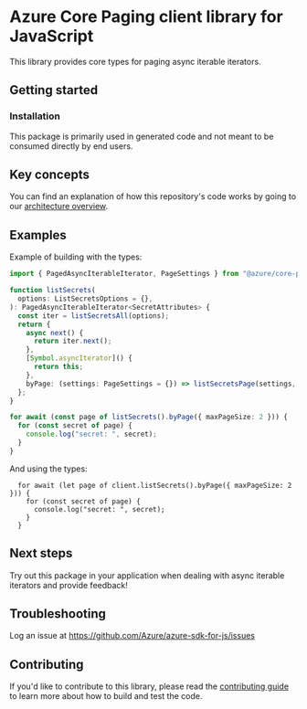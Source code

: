 # Azure Core Paging client library for JavaScript

This library provides core types for paging async iterable iterators.

## Getting started

### Installation

This package is primarily used in generated code and not meant to be consumed directly by end users.

## Key concepts

You can find an explanation of how this repository's code works by going to our [architecture overview](https://github.com/Azure/ms-rest-js/blob/master/docs/architectureOverview.md).

## Examples

Example of building with the types:

```typescript snippet:ReadmePagingSample
import { PagedAsyncIterableIterator, PageSettings } from "@azure/core-paging";

function listSecrets(
  options: ListSecretsOptions = {},
): PagedAsyncIterableIterator<SecretAttributes> {
  const iter = listSecretsAll(options);
  return {
    async next() {
      return iter.next();
    },
    [Symbol.asyncIterator]() {
      return this;
    },
    byPage: (settings: PageSettings = {}) => listSecretsPage(settings, options),
  };
}

for await (const page of listSecrets().byPage({ maxPageSize: 2 })) {
  for (const secret of page) {
    console.log("secret: ", secret);
  }
}
```

And using the types:

```
  for await (let page of client.listSecrets().byPage({ maxPageSize: 2 })) {
    for (const secret of page) {
      console.log("secret: ", secret);
    }
  }
```

## Next steps

Try out this package in your application when dealing with async iterable iterators and provide feedback!

## Troubleshooting

Log an issue at https://github.com/Azure/azure-sdk-for-js/issues

## Contributing

If you'd like to contribute to this library, please read the [contributing guide](https://github.com/Azure/azure-sdk-for-js/blob/main/CONTRIBUTING.md) to learn more about how to build and test the code.
